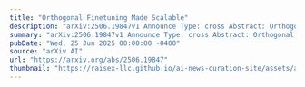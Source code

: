 ```yaml
---
title: "Orthogonal Finetuning Made Scalable"
description: "arXiv:2506.19847v1 Announce Type: cross Abstract: Orthogonal finetuning (OFT) offers highly parameter-efficient adaptation while preventing catastrophic forgetting, but its high runtime and memory demands limit practical deployment. We identify the core computational bottleneck in OFT as its weight-centric implementation, which relies on costly matrix-matrix multiplications with cubic complexity. To overcome this, we propose OFTv2, an input-centric reformulation that instead uses matrix-vector multiplications (i.e., matrix-free computation), reducing the computational cost to quadratic. We further introduce the Cayley-Neumann parameterization, an efficient orthogonal parameterization that approximates the matrix inversion in Cayley transform via a truncated Neumann series. These modifications allow OFTv2 to achieve up to 10x faster training and 3x lower GPU memory usage without compromising performance. In addition, we extend OFTv2 to support finetuning quantized foundation models and show that it outperforms the popular QLoRA in training stability, efficiency, and memory usage."
summary: "arXiv:2506.19847v1 Announce Type: cross Abstract: Orthogonal finetuning (OFT) offers highly parameter-efficient adaptation while preventing catastrophic forgetting, but its high runtime and memory demands limit practical deployment. We identify the core computational bottleneck in OFT as its weight-centric implementation, which relies on costly matrix-matrix multiplications with cubic complexity. To overcome this, we propose OFTv2, an input-centric reformulation that instead uses matrix-vector multiplications (i.e., matrix-free computation), reducing the computational cost to quadratic. We further introduce the Cayley-Neumann parameterization, an efficient orthogonal parameterization that approximates the matrix inversion in Cayley transform via a truncated Neumann series. These modifications allow OFTv2 to achieve up to 10x faster training and 3x lower GPU memory usage without compromising performance. In addition, we extend OFTv2 to support finetuning quantized foundation models and show that it outperforms the popular QLoRA in training stability, efficiency, and memory usage."
pubDate: "Wed, 25 Jun 2025 00:00:00 -0400"
source: "arXiv AI"
url: "https://arxiv.org/abs/2506.19847"
thumbnail: "https://raisex-llc.github.io/ai-news-curation-site/assets/arxiv.png"
---
```


